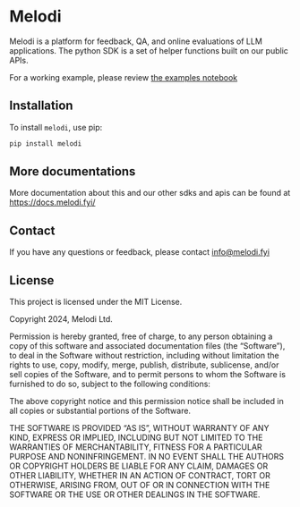 # Melodi
Melodi is a platform for feedback, QA, and online evaluations of LLM applications. The python SDK is a set of helper functions built on our public APIs.

For a working example, please review [the examples notebook](https://github.com/Melodi-fyi/melodi-sdk-python/blob/master/examples/quickstart.ipynb)

## Installation

To install `melodi`, use pip:

```bash
pip install melodi
```

## More documentations

More documentation about this and our other sdks and apis can be found at https://docs.melodi.fyi/

## Contact

If you have any questions or feedback, please contact info@melodi.fyi

## License

This project is licensed under the MIT License.

Copyright 2024, Melodi Ltd.

Permission is hereby granted, free of charge, to any person obtaining a copy of this software and associated documentation files (the “Software”), to deal in the Software without restriction, including without limitation the rights to use, copy, modify, merge, publish, distribute, sublicense, and/or sell copies of the Software, and to permit persons to whom the Software is furnished to do so, subject to the following conditions:

The above copyright notice and this permission notice shall be included in all copies or substantial portions of the Software.

THE SOFTWARE IS PROVIDED “AS IS”, WITHOUT WARRANTY OF ANY KIND, EXPRESS OR IMPLIED, INCLUDING BUT NOT LIMITED TO THE WARRANTIES OF MERCHANTABILITY, FITNESS FOR A PARTICULAR PURPOSE AND NONINFRINGEMENT. IN NO EVENT SHALL THE AUTHORS OR COPYRIGHT HOLDERS BE LIABLE FOR ANY CLAIM, DAMAGES OR OTHER LIABILITY, WHETHER IN AN ACTION OF CONTRACT, TORT OR OTHERWISE, ARISING FROM, OUT OF OR IN CONNECTION WITH THE SOFTWARE OR THE USE OR OTHER DEALINGS IN THE SOFTWARE.
